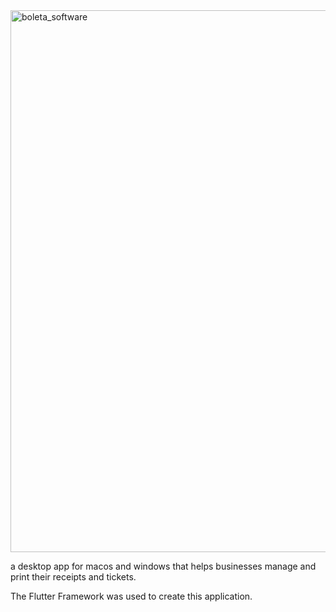 <img width="867" alt="boleta_software" src="https://github.com/user-attachments/assets/23260e3b-f142-4334-b711-18bd6167af24" />

a desktop app for macos and windows that helps businesses manage and print their receipts and tickets. 

The Flutter Framework was used to create this application.
